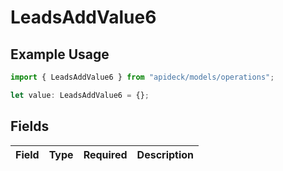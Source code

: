 # LeadsAddValue6

## Example Usage

```typescript
import { LeadsAddValue6 } from "apideck/models/operations";

let value: LeadsAddValue6 = {};
```

## Fields

| Field       | Type        | Required    | Description |
| ----------- | ----------- | ----------- | ----------- |